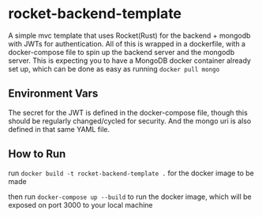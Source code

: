 # rocket-backend-template
 A simple mvc template that uses Rocket(Rust) for the backend + mongodb with JWTs for authentication. All of this is wrapped in a dockerfile, with a docker-compose file to spin up the backend server and the mongodb server. This is expecting you to have a MongoDB docker container already set up, which can be done as easy as running `docker pull mongo`

## Environment Vars
The secret for the JWT is defined in the docker-compose file, though this should be regularly changed/cycled for security. And the mongo uri is also defined in that same YAML file.

## How to Run
run `docker build -t rocket-backend-template .` for the docker image to be made

then run `docker-compose up --build` to run the docker image, which will be exposed on port 3000 to your local machine